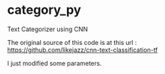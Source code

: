 # category_py
Text Categorizer using CNN

The original source of this code is at this url : https://github.com/likejazz/cnn-text-classification-tf

I just modified some parameters.
